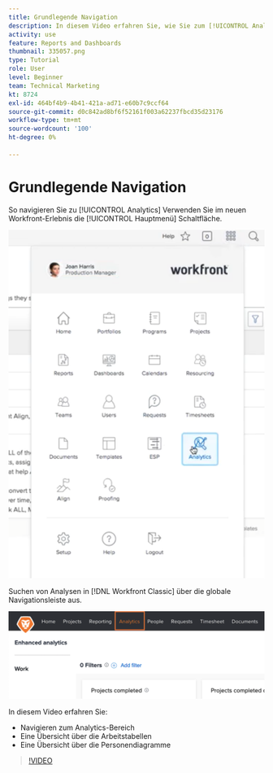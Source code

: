 ```yaml
---
title: Grundlegende Navigation
description: In diesem Video erfahren Sie, wie Sie zum [!UICONTROL Analytics] und einen Überblick über die Arbeitsdiagramme und die Personendiagramme in [!DNL  Workfront].
activity: use
feature: Reports and Dashboards
thumbnail: 335057.png
type: Tutorial
role: User
level: Beginner
team: Technical Marketing
kt: 8724
exl-id: 464bf4b9-4b41-421a-ad71-e60b7c9ccf64
source-git-commit: d0c842ad8bf6f52161f003a62237fbcd35d23176
workflow-type: tm+mt
source-wordcount: '100'
ht-degree: 0%

---
```


# Grundlegende Navigation

So navigieren Sie zu [!UICONTROL Analytics] Verwenden Sie im neuen Workfront-Erlebnis die [!UICONTROL Hauptmenü] Schaltfläche.

![Ein Bild, das die [!UICONTROL Analytics] Funktion in der Workfront [!UICONTROL Hauptmenü]](assets/Navigate-NWE.png)

Suchen von Analysen in [!DNL Workfront Classic] über die globale Navigationsleiste aus.

![Ein Bild, das die [!UICONTROL Analytics] in der [!DNL Workfront Classic]](assets/Navigate-Classic.png)

In diesem Video erfahren Sie:

* Navigieren zum Analytics-Bereich
* Eine Übersicht über die Arbeitstabellen
* Eine Übersicht über die Personendiagramme

>[!VIDEO](https://video.tv.adobe.com/v/335057/?quality=12)
